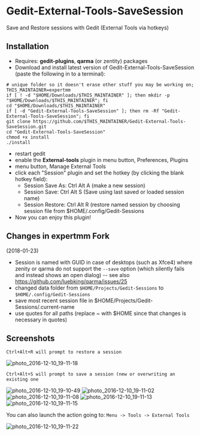 # Gedit-External-Tools-SaveSession
Save and Restore sessions with Gedit (External Tools via hotkeys)

## Installation
* Requires:  **gedit-plugins**, **qarma** (or zentity) packages
* Download and install latest version of Gedit-External-Tools-SaveSession (paste the following in to a terminal):
```
# unique folder so it doesn't erase other stuff you may be working on;
THIS_MAINTAINER=expertmm
if [ ! -d "$HOME/Downloads/$THIS_MAINTAINER" ]; then mkdir -p "$HOME/Downloads/$THIS_MAINTAINER"; fi
cd "$HOME/Downloads/$THIS_MAINTAINER"
if [ -d "Gedit-External-Tools-SaveSession" ]; then rm -Rf "Gedit-External-Tools-SaveSession"; fi
git clone https://github.com/$THIS_MAINTAINER/Gedit-External-Tools-SaveSession.git
cd "Gedit-External-Tools-SaveSession"
chmod +x install
./install
```
* restart gedit
* enable the **External-tools** plugin in menu button, Preferences, Plugins
* menu button, Manage External Tools
* click each "Session" plugin and set the hotkey (by clicking the blank hotkey field):
  * Session Save As: Ctrl Alt A (make a new session)
  * Session Save: Ctrl Alt S (Save using last saved or loaded session name)
  * Session Restore: Ctrl Alt R (restore named session by choosing session file from $HOME/.config/Gedit-Sessions
* Now you can enjoy this plugin! 

## Changes in expertmm Fork
(2018-01-23)
* Session is named with GUID in case of desktops (such as Xfce4) where zenity or qarma do not support the `--save` option (which silently fails and instead shows an open dialog) -- see also <https://github.com/luebking/qarma/issues/25>
* changed data folder from `$HOME/Projects/Gedit-Sessions` to `$HOME/.config/Gedit-Sessions`
* save most recent session file in $HOME/Projects/Gedit-Sessions/.current-name
* use quotes for all paths (replace ~ with $HOME since that changes is necessary in quotes)

## Screenshots

  `Ctrl+Alt+R will prompt to restore a session`

![photo_2016-12-10_19-11-18](https://cloud.githubusercontent.com/assets/598882/21075211/825b7d64-bf0c-11e6-8308-0ee638f4d52a.jpg)

`Ctrl+Alt+S will prompt to save a session (new or overwriting an existing one`


![photo_2016-12-10_19-10-49](https://cloud.githubusercontent.com/assets/598882/21075206/8240a82c-bf0c-11e6-94ce-c452ca17e9f7.jpg)
![photo_2016-12-10_19-11-02](https://cloud.githubusercontent.com/assets/598882/21075207/824812e2-bf0c-11e6-9b8f-60b02b36ca9c.jpg)
![photo_2016-12-10_19-11-08](https://cloud.githubusercontent.com/assets/598882/21075208/824e86cc-bf0c-11e6-858c-80ebe9ebc447.jpg)
![photo_2016-12-10_19-11-13](https://cloud.githubusercontent.com/assets/598882/21075209/8251fac8-bf0c-11e6-8af3-d503c1962d4c.jpg)
![photo_2016-12-10_19-11-15](https://cloud.githubusercontent.com/assets/598882/21075210/8256d778-bf0c-11e6-8146-a2235351639f.jpg)


You can also launch the action going to:
`Menu -> Tools -> External Tools`

![photo_2016-12-10_19-11-22](https://cloud.githubusercontent.com/assets/598882/21075212/82629766-bf0c-11e6-9689-a30716c968a8.jpg)

